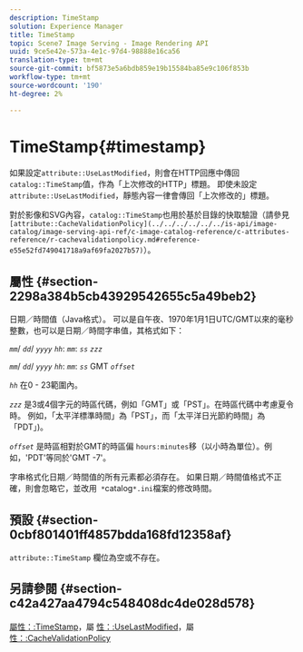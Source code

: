 ```yaml
---
description: TimeStamp
solution: Experience Manager
title: TimeStamp
topic: Scene7 Image Serving - Image Rendering API
uuid: 9ce5e42e-573a-4e1c-97d4-98888e16ca56
translation-type: tm+mt
source-git-commit: bf5873e5a6bdb859e19b15584ba85e9c106f853b
workflow-type: tm+mt
source-wordcount: '190'
ht-degree: 2%

---
```



# TimeStamp{#timestamp}

如果設定`attribute::UseLastModified`，則會在HTTP回應中傳回`catalog::TimeStamp`值，作為「上次修改的HTTP」標題。 即使未設定`attribute::UseLastModified`，靜態內容一律會傳回「上次修改的」標題。

對於影像和SVG內容，`catalog::TimeStamp`也用於基於目錄的快取驗證（請參見` [attribute::CacheValidationPolicy](../../../../../../is-api/image-catalog/image-serving-api-ref/c-image-catalog-reference/c-attributes-reference/r-cachevalidationpolicy.md#reference-e55e52fd749041718a9af69fa2027b57)`）。

## 屬性 {#section-2298a384b5cb43929542655c5a49beb2}

日期／時間值（Java格式）。 可以是自午夜、1970年1月1日UTC/GMT以來的毫秒整數，也可以是日期／時間字串值，其格式如下：

*`mm`*/  *`dd`*/  *`yyyy`* *`hh`*: *`mm`*:  *`ss`* *`zzz`*

*`mm`*/  *`dd`*/  *`yyyy`* *`hh`*: *`mm`*: *`ss`* GMT  *`offset`*

*`hh`* 在0 - 23範圍內。

*`zzz`* 是3或4個字元的時區代碼，例如「GMT」或「PST」。在時區代碼中考慮夏令時。 例如，「太平洋標準時間」為「PST」，而「太平洋日光節約時間」為「PDT」)。

*`offset`* 是時區相對於GMT的時區偏 `hours:minutes`移（以小時為單位）。例如，&#39;PDT&#39;等同於&#39;GMT -7&#39;。

字串格式化日期／時間值的所有元素都必須存在。 如果日期／時間值格式不正確，則會忽略它，並改用` *`catalog`*.ini`檔案的修改時間。

## 預設 {#section-0cbf801401ff4857bdda168fd12358af}

`attribute::TimeStamp` 欄位為空或不存在。

## 另請參閱 {#section-c42a427aa4794c548408dc4de028d578}

[屬性：:TimeStamp](../../../../../../is-api/image-catalog/image-serving-api-ref/c-image-catalog-reference/c-attributes-reference/r-timestamp.md#reference-4213c599a64942ee8cb9d80696b08296)，屬 [性：:UseLastModified](../../../../../../is-api/image-catalog/image-serving-api-ref/c-image-catalog-reference/c-attributes-reference/r-uselastmodified.md#reference-73ecc421e6864a38aec5a4775f06b8e8)，屬 [性：:CacheValidationPolicy](../../../../../../is-api/image-catalog/image-serving-api-ref/c-image-catalog-reference/c-attributes-reference/r-cachevalidationpolicy.md#reference-e55e52fd749041718a9af69fa2027b57)
